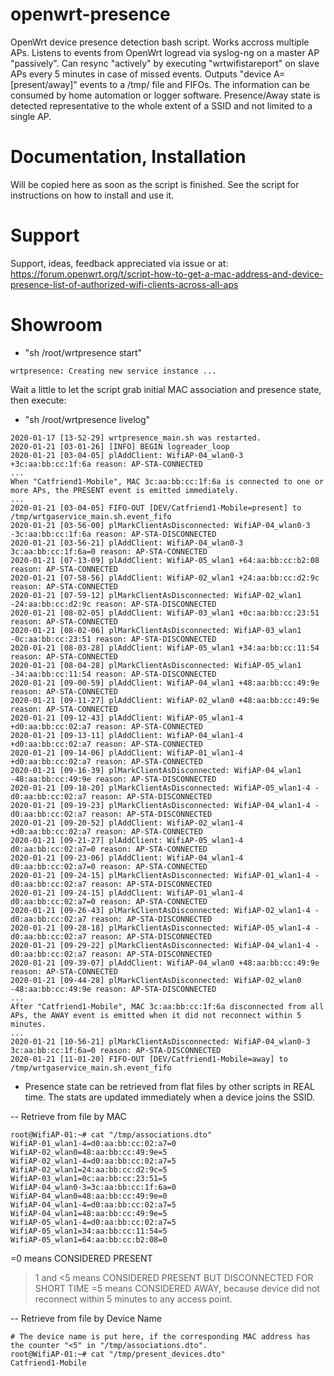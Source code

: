 # openwrt-presence
OpenWrt device presence detection bash script. Works accross multiple APs. Listens to events from OpenWrt logread via syslog-ng on a master AP "passively". Can resync "actively" by executing "wrtwifistareport" on slave APs every 5 minutes in case of missed events. Outputs "device A=[present/away]" events to a /tmp/ file and FIFOs. The information can be consumed by home automation or logger software. Presence/Away state is detected representative to the whole extent of a SSID and not limited to a single AP.

# Documentation, Installation
Will be copied here as soon as the script is finished. See the script for instructions on how to install and use it.

# Support
Support, ideas, feedback appreciated via issue or at: https://forum.openwrt.org/t/script-how-to-get-a-mac-address-and-device-presence-list-of-authorized-wifi-clients-across-all-aps

# Showroom
- "sh /root/wrtpresence start"
```
wrtpresence: Creating new service instance ...
```

Wait a little to let the script grab initial MAC association and presence state, then execute:

- "sh /root/wrtpresence livelog"

```
2020-01-17 [13-52-29] wrtpresence_main.sh was restarted.
2020-01-21 [03-01-26] [INFO] BEGIN logreader_loop
2020-01-21 [03-04-05] plAddClient: WifiAP-04_wlan0-3 +3c:aa:bb:cc:1f:6a reason: AP-STA-CONNECTED
...
When "Catfriend1-Mobile", MAC 3c:aa:bb:cc:1f:6a is connected to one or more APs, the PRESENT event is emitted immediately.
...
2020-01-21 [03-04-05] FIFO-OUT [DEV/Catfriend1-Mobile=present] to /tmp/wrtgaservice_main.sh.event_fifo
2020-01-21 [03-56-00] plMarkClientAsDisconnected: WifiAP-04_wlan0-3 -3c:aa:bb:cc:1f:6a reason: AP-STA-DISCONNECTED
2020-01-21 [03-56-21] plAddClient: WifiAP-04_wlan0-3 3c:aa:bb:cc:1f:6a=0 reason: AP-STA-CONNECTED
2020-01-21 [07-13-09] plAddClient: WifiAP-05_wlan1 +64:aa:bb:cc:b2:08 reason: AP-STA-CONNECTED
2020-01-21 [07-58-56] plAddClient: WifiAP-02_wlan1 +24:aa:bb:cc:d2:9c reason: AP-STA-CONNECTED
2020-01-21 [07-59-12] plMarkClientAsDisconnected: WifiAP-02_wlan1 -24:aa:bb:cc:d2:9c reason: AP-STA-DISCONNECTED
2020-01-21 [08-02-05] plAddClient: WifiAP-03_wlan1 +0c:aa:bb:cc:23:51 reason: AP-STA-CONNECTED
2020-01-21 [08-02-06] plMarkClientAsDisconnected: WifiAP-03_wlan1 -0c:aa:bb:cc:23:51 reason: AP-STA-DISCONNECTED
2020-01-21 [08-03-28] plAddClient: WifiAP-05_wlan1 +34:aa:bb:cc:11:54 reason: AP-STA-CONNECTED
2020-01-21 [08-04-28] plMarkClientAsDisconnected: WifiAP-05_wlan1 -34:aa:bb:cc:11:54 reason: AP-STA-DISCONNECTED
2020-01-21 [09-00-59] plAddClient: WifiAP-04_wlan1 +48:aa:bb:cc:49:9e reason: AP-STA-CONNECTED
2020-01-21 [09-11-27] plAddClient: WifiAP-02_wlan0 +48:aa:bb:cc:49:9e reason: AP-STA-CONNECTED
2020-01-21 [09-12-43] plAddClient: WifiAP-05_wlan1-4 +d0:aa:bb:cc:02:a7 reason: AP-STA-CONNECTED
2020-01-21 [09-13-11] plAddClient: WifiAP-04_wlan1-4 +d0:aa:bb:cc:02:a7 reason: AP-STA-CONNECTED
2020-01-21 [09-14-06] plAddClient: WifiAP-01_wlan1-4 +d0:aa:bb:cc:02:a7 reason: AP-STA-CONNECTED
2020-01-21 [09-16-39] plMarkClientAsDisconnected: WifiAP-04_wlan1 -48:aa:bb:cc:49:9e reason: AP-STA-DISCONNECTED
2020-01-21 [09-18-20] plMarkClientAsDisconnected: WifiAP-05_wlan1-4 -d0:aa:bb:cc:02:a7 reason: AP-STA-DISCONNECTED
2020-01-21 [09-19-23] plMarkClientAsDisconnected: WifiAP-04_wlan1-4 -d0:aa:bb:cc:02:a7 reason: AP-STA-DISCONNECTED
2020-01-21 [09-20-52] plAddClient: WifiAP-02_wlan1-4 +d0:aa:bb:cc:02:a7 reason: AP-STA-CONNECTED
2020-01-21 [09-21-27] plAddClient: WifiAP-05_wlan1-4 d0:aa:bb:cc:02:a7=0 reason: AP-STA-CONNECTED
2020-01-21 [09-23-06] plAddClient: WifiAP-04_wlan1-4 d0:aa:bb:cc:02:a7=0 reason: AP-STA-CONNECTED
2020-01-21 [09-24-15] plMarkClientAsDisconnected: WifiAP-01_wlan1-4 -d0:aa:bb:cc:02:a7 reason: AP-STA-DISCONNECTED
2020-01-21 [09-24-15] plAddClient: WifiAP-01_wlan1-4 d0:aa:bb:cc:02:a7=0 reason: AP-STA-CONNECTED
2020-01-21 [09-26-43] plMarkClientAsDisconnected: WifiAP-02_wlan1-4 -d0:aa:bb:cc:02:a7 reason: AP-STA-DISCONNECTED
2020-01-21 [09-28-18] plMarkClientAsDisconnected: WifiAP-05_wlan1-4 -d0:aa:bb:cc:02:a7 reason: AP-STA-DISCONNECTED
2020-01-21 [09-29-22] plMarkClientAsDisconnected: WifiAP-04_wlan1-4 -d0:aa:bb:cc:02:a7 reason: AP-STA-DISCONNECTED
2020-01-21 [09-39-07] plAddClient: WifiAP-04_wlan0 +48:aa:bb:cc:49:9e reason: AP-STA-CONNECTED
2020-01-21 [09-44-28] plMarkClientAsDisconnected: WifiAP-02_wlan0 -48:aa:bb:cc:49:9e reason: AP-STA-DISCONNECTED
...
After "Catfriend1-Mobile", MAC 3c:aa:bb:cc:1f:6a disconnected from all APs, the AWAY event is emitted when it did not reconnect within 5 minutes.
...
2020-01-21 [10-56-21] plMarkClientAsDisconnected: WifiAP-04_wlan0-3 3c:aa:bb:cc:1f:6a=0 reason: AP-STA-DISCONNECTED 
2020-01-21 [11-01-20] FIFO-OUT [DEV/Catfriend1-Mobile=away] to /tmp/wrtgaservice_main.sh.event_fifo
```

- Presence state can be retrieved from flat files by other scripts in REAL time. The stats are updated immediately when a device joins the SSID.

-- Retrieve from file by MAC
```
root@WifiAP-01:~# cat "/tmp/associations.dto"
WifiAP-01_wlan1-4=d0:aa:bb:cc:02:a7=0
WifiAP-02_wlan0=48:aa:bb:cc:49:9e=5
WifiAP-02_wlan1-4=d0:aa:bb:cc:02:a7=5
WifiAP-02_wlan1=24:aa:bb:cc:d2:9c=5
WifiAP-03_wlan1=0c:aa:bb:cc:23:51=5
WifiAP-04_wlan0-3=3c:aa:bb:cc:1f:6a=0
WifiAP-04_wlan0=48:aa:bb:cc:49:9e=0
WifiAP-04_wlan1-4=d0:aa:bb:cc:02:a7=5
WifiAP-04_wlan1=48:aa:bb:cc:49:9e=5
WifiAP-05_wlan1-4=d0:aa:bb:cc:02:a7=5
WifiAP-05_wlan1=34:aa:bb:cc:11:54=5
WifiAP-05_wlan1=64:aa:bb:cc:b2:08=0
```
=0 means CONSIDERED PRESENT
>1 and <5 means CONSIDERED PRESENT BUT DISCONNECTED FOR SHORT TIME
=5 means CONSIDERED AWAY, because device did not reconnect within 5 minutes to any access point.

-- Retrieve from file by Device Name
```
# The device name is put here, if the corresponding MAC address has the counter "<5" in "/tmp/associations.dto".
root@WifiAP-01:~# cat "/tmp/present_devices.dto"
Catfriend1-Mobile
```

